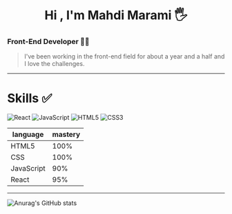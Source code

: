 <h1 align="center">Hi , I'm Mahdi Marami 🖐️</h1>
<h3> Front-End Developer 👨‍💻</h3>

> I've been working in the front-end field for about a year and a half and I love the challenges.

---
# Skills ✅
![React](https://img.shields.io/badge/react-%2320232a.svg?style=for-the-badge&logo=react&logoColor=%2361DAFB)
![JavaScript](https://img.shields.io/badge/javascript-%23323330.svg?style=for-the-badge&logo=javascript&logoColor=%23F7DF1E)
![HTML5](https://img.shields.io/badge/html5-%23E34F26.svg?style=for-the-badge&logo=html5&logoColor=white)
![CSS3](https://img.shields.io/badge/css3-%231572B6.svg?style=for-the-badge&logo=css3&logoColor=white)

| language | mastery |
| -- | -- |
| HTML5 | 100% |
| CSS | 100% |
| JavaScript | 90% |
| React | 95% |
---

![Anurag's GitHub stats](https://github-readme-stats.vercel.app/api?username=Mahdimkh1384&show_icons=true&theme=transparent)


